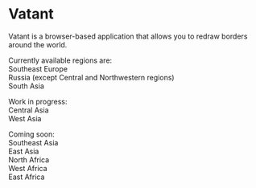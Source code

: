 # Vatant
 Vatant is a browser-based application that allows you to redraw borders around the world.
  
 Currently available regions are:  
 Southeast Europe  
 Russia (except Central and Northwestern regions)  
 South Asia  
  
 Work in progress:  
 Central Asia  
 West Asia  
  
 Coming soon:  
 Southeast Asia  
 East Asia  
 North Africa  
 West Africa  
 East Africa  
